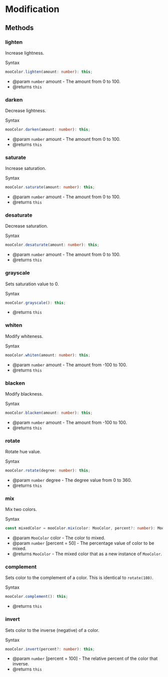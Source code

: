 # Modification

## Methods

### lighten

Increase lightness.

Syntax

``` ts
mooColor.lighten(amount: number): this;
```

- @param `number` amount - The amount from 0 to 100.
- @returns `this`

### darken

Decrease lightness.

Syntax

``` ts
mooColor.darken(amount: number): this;
```

- @param `number` amount - The amount from 0 to 100.
- @returns `this`

### saturate

Increase saturation.

Syntax

``` ts
mooColor.saturate(amount: number): this;
```

- @param `number` amount - The amount from 0 to 100.
- @returns `this`

### desaturate

Decrease saturation.

Syntax

``` ts
mooColor.desaturate(amount: number): this;
```

- @param `number` amount - The amount from 0 to 100.
- @returns `this`

### grayscale

Sets saturation value to 0.

Syntax

``` ts
mooColor.grayscale(): this;
```

- @returns `this`

### whiten

Modify whiteness.

Syntax

``` ts
mooColor.whiten(amount: number): this;
```

- @param `number` amount - The amount from -100 to 100.
- @returns `this`

### blacken

Modify blackness.

Syntax

``` ts
mooColor.blacken(amount: number): this;
```

- @param `number` amount - The amount from -100 to 100.
- @returns `this`

### rotate

Rotate hue value.

Syntax

``` ts
mooColor.rotate(degree: number): this;
```

- @param `number` degree - The degree value from 0 to 360.
- @returns `this`

### mix

Mix two colors.

Syntax

``` ts
const mixedColor = mooColor.mix(color: MooColor, percent?: number): MooColor;
```

- @param `MooColor` color - The color to mixed.
- @param `number` [percent = 50] - The percentage value of color to be mixed.
- @returns `MooColor` - The mixed color that as a new instance of `MooColor`.

### complement

Sets color to the complement of a color. This is identical to `rotate(180)`.

Syntax

``` ts
mooColor.complement(): this;
```

- @returns `this`

### invert

Sets color to the inverse (negative) of a color.

Syntax

``` ts
mooColor.invert(percent?: number): this;
```

- @param `number` [percent = 100] - The relative percent of the color that inverse.
- @returns `this`
